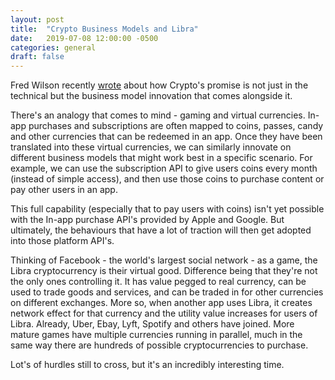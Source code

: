 ```yaml
---
layout: post
title:  "Crypto Business Models and Libra"
date:   2019-07-08 12:00:00 -0500
categories: general
draft: false
---
```


Fred Wilson recently [wrote](https://avc.com/2019/07/business-model-innovation/) about how Crypto's promise is not just in the technical but the business model innovation that comes alongside it. 

There's an analogy that comes to mind - gaming and virtual currencies. In-app purchases and subscriptions are often mapped to coins, passes, candy and other currencies that can be redeemed in an app. Once they have been translated into these virtual currencies, we can similarly innovate on different business models that might work best in a specific scenario. For example, we can use the subscription API to give users coins every month (instead of simple access), and then use those coins to purchase content or pay other users in an app. 

This full capability (especially that to pay users with coins) isn't yet possible with the In-app purchase API's provided by Apple and Google. But ultimately, the behaviours that have a lot of traction will then get adopted into those platform API's.

Thinking of Facebook - the world's largest social network - as a game, the Libra cryptocurrency is their virtual good. Difference being that they're not the only ones controlling it. It has value pegged to real currency, can be used to trade goods and services, and can be traded in for other currencies on different exchanges. More so, when another app uses Libra, it creates network effect for that currency and the utility value increases for users of Libra. Already, Uber, Ebay, Lyft, Spotify and others have joined. More mature games have multiple currencies running in parallel, much in the same way there are hundreds of possible cryptocurrencies to purchase.

Lot's of hurdles still to cross, but it's an incredibly interesting time.